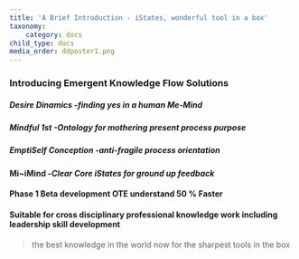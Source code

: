 ```yaml
---
title: 'A Brief Introduction - iStates, wonderful tool in a box'
taxonomy:
    category: docs
child_type: docs
media_order: ddposter1.png
---
```


### Introducing Emergent Knowledge Flow Solutions
##### Desire Dinamics  -_finding yes in a human Me-Mind_
#####  Mindful 1st  -_Ontology for mothering present process purpose_
##### EmptiSelf Conception  -_anti-fragile process orientation_
#### Mi~iMind  -_Clear Core iStates for ground up feedback_

#### Phase 1 Beta development OTE understand 50 % Faster
#### Suitable for cross disciplinary professional knowledge work including leadership skill development
> the best knowledge in the world now for the sharpest tools in the box